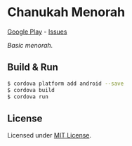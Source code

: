 # Chanukah Menorah
[Google Play] - [Issues]

_Basic menorah._

[Google Play]: https://play.google.com/store/apps/details?id=com.metaist.chanukahmenorah
[Issues]: https://github.com/30Apps30Days/17-chanukahmenorah/issues

## Build & Run
```bash
$ cordova platform add android --save
$ cordova build
$ cordova run
```

## License
Licensed under [MIT License].

[MIT License]: http://opensource.org/licenses/MIT
